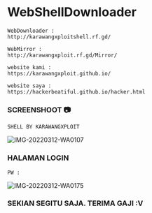# WebShellDownloader
```
WebDownloader :
http://karawangxploitshell.rf.gd/
```
```
WebMirror :
http://karawangxploit.rf.gd/Mirror/
```
```
website kami : 
https://karawangxploit.github.io/
```
```
website saya : 
https://hackerbeatiful.github.io/hacker.html
```

### SCREENSHOOT 📷
```
SHELL BY KARAWANGXPLOIT
```
![IMG-20220312-WA0107](https://user-images.githubusercontent.com/101432940/158022141-20ca56ac-a5e7-46ea-939e-c8c3ea42132e.jpg)


### HALAMAN LOGIN 
```
PW :
```
![IMG-20220312-WA0175](https://user-images.githubusercontent.com/101432940/158022096-9d7afcc8-5d37-4964-85e1-485a3a059a05.jpg)


### SEKIAN SEGITU SAJA. TERIMA GAJI :V
